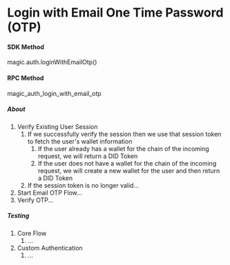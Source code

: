 # Login with Email One Time Password (OTP)

#### SDK Method

magic.auth.loginWithEmailOtp()

#### RPC Method

magic_auth_login_with_email_otp

##### About

1. Verify Existing User Session
   1. If we successfully verify the session then we use that session token to fetch the user's wallet information
      1. If the user already has a wallet for the chain of the incoming request, we will return a DID Token
      1. If the user does not have a wallet for the chain of the incoming request, we will create a new wallet for the user and then return a DID Token
   1. If the session token is no longer valid...
2. Start Email OTP Flow...
3. Verify OTP...

##### Testing

1. Core Flow
   1. ...
1. Custom Authentication
   1. ...
